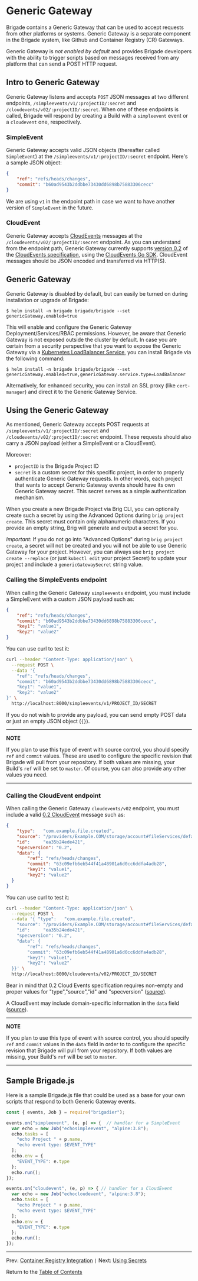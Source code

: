 # Generic Gateway

Brigade contains a Generic Gateway that can be used to accept requests from other platforms or systems. Generic Gateway is a separate component in the Brigade system, like Github and Container Registry (CR) Gateways.

Generic Gateway is _not enabled by default_ and provides Brigade developers with the ability to trigger scripts based on messages received from any platform that can send a POST HTTP request.


## Intro to Generic Gateway 

Generic Gateway listens and accepts `POST` JSON messages at two different endpoints, `/simpleevents/v1/:projectID/:secret` and `/cloudevents/v02/:projectID/:secret`. When one of these endpoints is called, Brigade will respond by creating a Build with a `simpleevent` event or a `cloudevent` one, respectively. 

### SimpleEvent

Generic Gateway accepts valid JSON objects (thereafter called `SimpleEvent`) at the `/simpleevents/v1/:projectID/:secret` endpoint. Here's a sample JSON object:

```json
{
    "ref": "refs/heads/changes",
    "commit": "b60ad9543b2ddbbe73430dd6898b75883306cecc"
}
```

We are using `v1` in the endpoint path in case we want to have another version of `SimpleEvent` in the future.

### CloudEvent

Generic Gateway accepts [CloudEvents](https://cloudevents.io/) messages at the `/cloudevents/v02/:projectID/:secret` endpoint. As you can understand from the endpoint path, Generic Gateway currently supports [version 0.2](https://github.com/cloudevents/spec/blob/v0.2/spec.md) of the [CloudEvents specification](https://github.com/cloudevents/spec), using the [CloudEvents Go SDK](https://github.com/cloudevents/sdk-go). CloudEvent messages should be JSON encoded and transferred via HTTP(S).

## Generic Gateway

Generic Gateway is disabled by default, but can easily be turned on during installation or upgrade of Brigade:

```
$ helm install -n brigade brigade/brigade --set genericGateway.enabled=true
```

This will enable and configure the Generic Gateway Deployment/Services/RBAC permissions. However, be aware that Generic Gateway is not exposed outside the cluster by default. In case you are certain from a security perspective that you want to expose the Generic Gateway via a [Kubernetes LoadBalancer Service](https://kubernetes.io/docs/concepts/services-networking/#loadbalancer), you can install Brigade via the following command:

```
$ helm install -n brigade brigade/brigade --set genericGateway.enabled=true,genericGateway.service.type=LoadBalancer
```

Alternatively, for enhanced security, you can install an SSL proxy (like `cert-manager`) and direct it to the Generic Gateway Service.

## Using the Generic Gateway

As mentioned, Generic Gateway accepts POST requests at `/simpleevents/v1/:projectID/:secret` and `/cloudevents/v02/:projectID/:secret` endpoint. These requests should also carry a JSON payload (either a SimpleEvent or a CloudEvent).

Moreover:
- `projectID` is the Brigade Project ID
- `secret` is a custom secret for this specific project, in order to properly authenticate Generic Gateway requests. In other words, each project that wants to accept Generic Gateway events should have its own Generic Gateway secret. This secret serves as a simple authentication mechanism.

When you create a new Brigade Project via Brig CLI, you can optionally create such a secret by using the Advanced Options during `brig project create`. This secret must contain only alphanumeric characters. If you provide an empty string, Brig will generate and output a secret for you.

*Important*: If you do not go into "Advanced Options" during `brig project create`, a secret will not be created and you will not be able to use Generic Gateway for your project. However, you can always use `brig project create --replace` (or just `kubectl edit` your project Secret) to update your project and include a `genericGatewaySecret` string value.

### Calling the SimpleEvents endpoint

When calling the Generic Gateway `simpleevents` endpoint, you must include a SimpleEvent with a custom JSON payload such as:

```json
{
    "ref": "refs/heads/changes",
    "commit": "b60ad9543b2ddbbe73430dd6898b75883306cecc",
    "key1": "value1",
    "key2": "value2"
}
```

You can use curl to test it:

```bash
curl --header "Content-Type: application/json" \
  --request POST \
  --data '{
    "ref": "refs/heads/changes",
    "commit": "b60ad9543b2ddbbe73430dd6898b75883306cecc",
    "key1": "value1",
    "key2": "value2"
}' \
  http://localhost:8000/simpleevents/v1/PROJECT_ID/SECRET
```

If you do not wish to provide any payload, you can send empty POST data or just an empty JSON object (`{}`). 

---
**NOTE**

If you plan to use this type of event with source control, you should specify `ref` and `commit` values. These are used to configure the specific revision that Brigade will pull from your repository. If both values are missing, your Build's `ref` will be set to `master`. Of course, you can also provide any other values you need.

---

### Calling the CloudEvent endpoint

When calling the Generic Gateway `cloudevents/v02` endpoint, you must include a valid [0.2 CloudEvent](https://github.com/cloudevents/spec/blob/v0.2/spec.md) message such as:

```json
{
    "type":   "com.example.file.created",
    "source": "/providers/Example.COM/storage/account#fileServices/default/{new-file}",
    "id":     "ea35b24ede421",
    "specversion": "0.2",
    "data": {
        "ref": "refs/heads/changes",
        "commit": "63c09efb6eb544f41a48901a6d0cc6ddfa4adb28",
        "key1": "value1",
        "key2": "value2"
  }
}
```

You can use curl to test it:

```bash
curl --header "Content-Type: application/json" \
  --request POST \
  --data '{ "type":   "com.example.file.created",
    "source": "/providers/Example.COM/storage/account#fileServices/default/{new-file}",
    "id":     "ea35b24ede421",
    "specversion": "0.2",
    "data": {
        "ref": "refs/heads/changes",
        "commit": "63c09efb6eb544f41a48901a6d0cc6ddfa4adb28",
        "key1": "value1",
        "key2": "value2"
  }}' \
  http://localhost:8000/cloudevents/v02/PROJECT_ID/SECRET
```

Bear in mind that 0.2 Cloud Events specification requires non-empty and proper values for "type","source","id" and "specversion" ([source](https://github.com/cloudevents/spec/blob/v0.2/spec.md#type)).

A CloudEvent may include domain-specific information in the `data` field ([source](https://github.com/cloudevents/spec/blob/v0.2/spec.md#data-attribute)). 

---
**NOTE**

If you plan to use this type of event with source control, you should specify `ref` and `commit` values in the `data` field in order to to configure the specific revision that Brigade will pull from your repository. If both values are missing, your Build's `ref` will be set to `master`.

---

## Sample Brigade.js

Here is a sample Brigade.js file that could be used as a base for your own scripts that respond to both Generic Gateway events. 

```javascript
const { events, Job } = require("brigadier");

events.on("simpleevent", (e, p) => {  // handler for a SimpleEvent
  var echo = new Job("echosimpleevent", "alpine:3.8");
  echo.tasks = [
    "echo Project " + p.name,
    "echo event type: $EVENT_TYPE"
  ];
  echo.env = {
    "EVENT_TYPE": e.type
  };
  echo.run();
});

events.on("cloudevent", (e, p) => { // handler for a CloudEvent
  var echo = new Job("echocloudevent", "alpine:3.8");
  echo.tasks = [
    "echo Project " + p.name,
    "echo event type: $EVENT_TYPE"
  ];
  echo.env = {
    "EVENT_TYPE": e.type
  };
  echo.run();
});
```

---

Prev: [Container Registry Integration](dockerhub.md) `|` Next: [Using Secrets](secrets.md)

Return to the [Table of Contents](index.md)